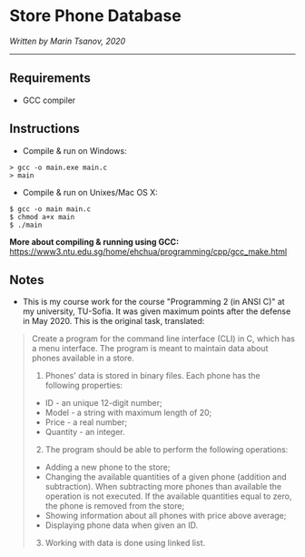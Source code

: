 # Store Phone Database

*Written by Marin Tsanov, 2020*

----------

## Requirements

- GCC compiler

## Instructions
- Compile & run on Windows:
```
> gcc -o main.exe main.c
> main
```
- Compile & run on Unixes/Mac OS X:
```
$ gcc -o main main.c
$ chmod a+x main
$ ./main
```

**More about compiling & running using GCC:** https://www3.ntu.edu.sg/home/ehchua/programming/cpp/gcc_make.html

## Notes

- This is my course work for the course "Programming 2 (in ANSI C)" at my university, TU-Sofia. It was given maximum points after the defense in May 2020. This is the original task, translated:

> Create a program for the command line interface (CLI) in C, which has a menu interface. The program is meant to maintain data about phones available in a store.
> 
> 1. Phones' data is stored in binary files. Each phone has the following properties:
> 	- ID - an unique 12-digit number;
>	- Model - a string with maximum length of 20;
>	- Price - a real number;
>	- Quantity - an integer.
> 2. The program should be able to perform the following operations:
>	- Adding a new phone to the store;
>	- Changing the available quantities of a given phone (addition and subtraction). When subtracting more phones than available the operation is not executed. If the available quantities equal to zero, the phone is removed from the store;
>	- Showing information about all phones with price above average;
>	- Displaying phone data when given an ID.
> 3. Working with data is done using linked list.
